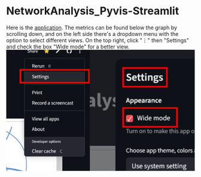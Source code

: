 # NetworkAnalysis_Pyvis-Streamlit
Here is the [application](https://networkanalysispyvis-app-tcsujqilwqyjwd8vztjy9n.streamlit.app/). The metrics can be found below the graph by scrolling down, and on the left side there's a dropdown menu with the option to select different views.
On the top right, click "⋮" then "Settings" and check the box "Wide mode" for a better view.
![alt text](image.png "test")

